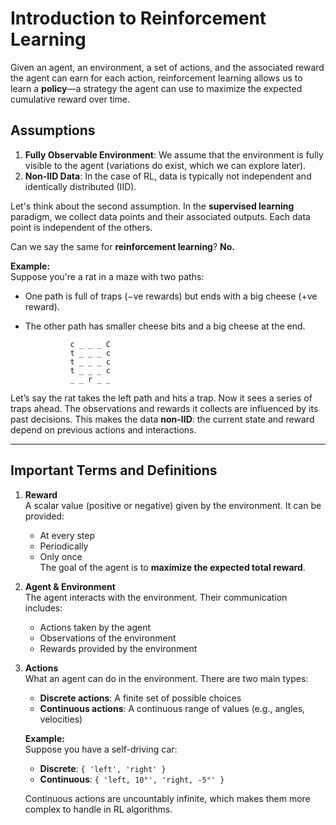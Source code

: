 # Introduction to Reinforcement Learning

Given an agent, an environment, a set of actions, and the associated reward the agent can earn for each action, reinforcement learning allows us to learn a **policy**—a strategy the agent can use to maximize the expected cumulative reward over time.


## Assumptions

1. **Fully Observable Environment**: We assume that the environment is fully visible to the agent (variations do exist, which we can explore later).
2. **Non-IID Data**: In the case of RL, data is typically not independent and identically distributed (IID).

Let's think about the second assumption. In the **supervised learning** paradigm, we collect data points and their associated outputs. Each data point is independent of the others. 

Can we say the same for **reinforcement learning**? **No.**

**Example:**  
Suppose you're a rat in a maze with two paths:
- One path is full of traps (−ve rewards) but ends with a big cheese (+ve reward).
- The other path has smaller cheese bits and a big cheese at the end.


                c _ _ _ C
                t _ _ _ c
                t _ _ _ c
                t _ _ _ c
                _ _ r _ _


Let’s say the rat takes the left path and hits a trap. Now it sees a series of traps ahead. The observations and rewards it collects are influenced by its past decisions. This makes the data **non-IID**: the current state and reward depend on previous actions and interactions.

---

## Important Terms and Definitions

1. **Reward**  
   A scalar value (positive or negative) given by the environment. It can be provided:
   - At every step
   - Periodically
   - Only once  
   The goal of the agent is to **maximize the expected total reward**.

2. **Agent & Environment**  
   The agent interacts with the environment. Their communication includes:
   - Actions taken by the agent
   - Observations of the environment
   - Rewards provided by the environment

3. **Actions**  
   What an agent can do in the environment. There are two main types:
   
   - **Discrete actions**: A finite set of possible choices  
   - **Continuous actions**: A continuous range of values (e.g., angles, velocities)

   **Example:**  
   Suppose you have a self-driving car:
   - **Discrete**: `{ 'left', 'right' }`
   - **Continuous**: `{ 'left, 10°', 'right, -5°' }`

   Continuous actions are uncountably infinite, which makes them more complex to handle in RL algorithms.
